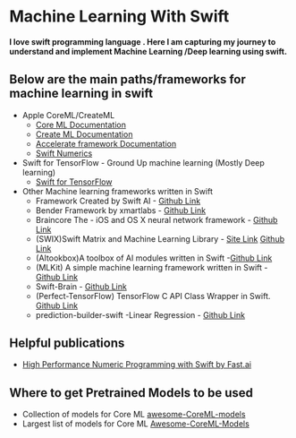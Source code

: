 # Machine Learning With Swift

#### I love swift programming language . Here I am capturing my journey to understand and implement Machine Learning /Deep learning using swift.

## Below are the main paths/frameworks for machine learning in swift

- Apple CoreML/CreateML 
	- [Core ML Documentation](https://developer.apple.com/documentation/coreml)
	- [Create ML Documentation](https://developer.apple.com/documentation/createml)
	- [Accelerate framework Documentation](https://developer.apple.com/documentation/accelerate)
	- [Swift Numerics](https://github.com/apple/swift-numerics)
- Swift for TensorFlow - Ground Up machine learning (Mostly Deep learning)
	- [Swift for TensorFlow](https://www.tensorflow.org/swift)
- Other Machine learning frameworks written in Swift 
	- Framework Created by Swift AI  - [Github Link](https://github.com/Swift-AI/NeuralNet)
	- Bender Framework by xmartlabs - [Github Link](https://github.com/xmartlabs/Bender)
	- Braincore The -  iOS and OS X neural network framework - [Github Link](https://github.com/alejandro-isaza/BrainCore)
	- (SWIX)Swift Matrix and Machine Learning Library - [Site Link](https://stsievert.com/swix/) [Github Link](https://github.com/stsievert/swix)
	- (AItookbox)A toolbox of AI modules written in Swift -[Github Link](https://github.com/KevinCoble/AIToolbox)
	- (MLKit) A simple machine learning framework written in Swift - [Github Link](https://github.com/Somnibyte/MLKit)
	- Swift-Brain - [Github Link](https://github.com/vlall/Swift-Brain)
	- (Perfect-TensorFlow) TensorFlow C API Class Wrapper in Swift. [Github Link](https://github.com/PerfectlySoft/Perfect-TensorFlow)
	- prediction-builder-swift -Linear Regression - [Github Link](https://github.com/denissimon/prediction-builder-swift)
	
	
## Helpful publications

- [High Performance Numeric Programming with Swift by Fast.ai]( https://www.fast.ai/2019/01/10/swift-numerics/)

## Where to get Pretrained Models to be used
- Collection of models for Core ML [awesome-CoreML-models](https://github.com/SwiftBrain/awesome-CoreML-models)
- Largest list of models for Core ML  [Awesome-CoreML-Models](https://github.com/likedan/Awesome-CoreML-Models)

